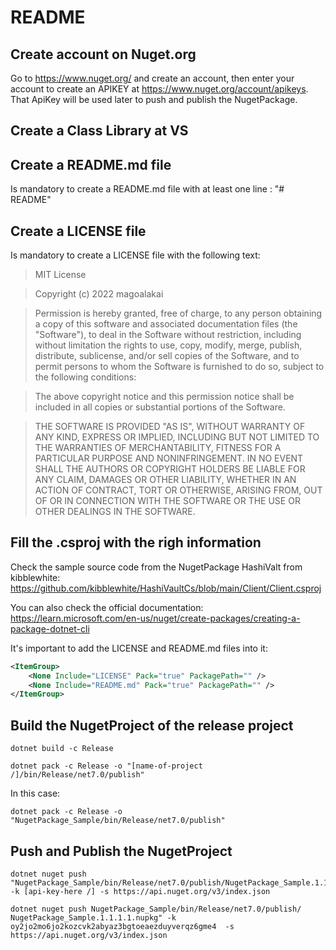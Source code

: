 ﻿# README

## Create account on Nuget.org
Go to https://www.nuget.org/ and create an account, then enter your account to create an APIKEY at https://www.nuget.org/account/apikeys.
That ApiKey will be used later to push and publish the NugetPackage.

## Create a Class Library at VS

## Create a README.md file
Is mandatory to create a README.md file with at least one line : "# README"

## Create a LICENSE file
Is mandatory to create a LICENSE file with the following text:

> MIT License

> Copyright (c) 2022 magoalakai

> Permission is hereby granted, free of charge, to any person obtaining a copy
of this software and associated documentation files (the "Software"), to deal
in the Software without restriction, including without limitation the rights
to use, copy, modify, merge, publish, distribute, sublicense, and/or sell
copies of the Software, and to permit persons to whom the Software is
furnished to do so, subject to the following conditions:

> The above copyright notice and this permission notice shall be included in all
copies or substantial portions of the Software.

> THE SOFTWARE IS PROVIDED "AS IS", WITHOUT WARRANTY OF ANY KIND, EXPRESS OR
IMPLIED, INCLUDING BUT NOT LIMITED TO THE WARRANTIES OF MERCHANTABILITY,
FITNESS FOR A PARTICULAR PURPOSE AND NONINFRINGEMENT. IN NO EVENT SHALL THE
AUTHORS OR COPYRIGHT HOLDERS BE LIABLE FOR ANY CLAIM, DAMAGES OR OTHER
LIABILITY, WHETHER IN AN ACTION OF CONTRACT, TORT OR OTHERWISE, ARISING FROM,
OUT OF OR IN CONNECTION WITH THE SOFTWARE OR THE USE OR OTHER DEALINGS IN THE
SOFTWARE.

## Fill the .csproj with the righ information
Check the sample source code from the NugetPackage HashiValt from kibblewhite: https://github.com/kibblewhite/HashiVaultCs/blob/main/Client/Client.csproj

You can also check the official documentation: https://learn.microsoft.com/en-us/nuget/create-packages/creating-a-package-dotnet-cli

It's important to add the LICENSE and README.md files into it:
~~~ xml
<ItemGroup>
    <None Include="LICENSE" Pack="true" PackagePath="" />
    <None Include="README.md" Pack="true" PackagePath="" />
</ItemGroup>
~~~

## Build the NugetProject of the release project
    dotnet build -c Release

    dotnet pack -c Release -o "[name-of-project /]/bin/Release/net7.0/publish"

In this case:

    dotnet pack -c Release -o "NugetPackage_Sample/bin/Release/net7.0/publish"

## Push and Publish the NugetProject
    dotnet nuget push "NugetPackage_Sample/bin/Release/net7.0/publish/NugetPackage_Sample.1.1.1.1.nupkg" -k [api-key-here /] -s https://api.nuget.org/v3/index.json

    dotnet nuget push NugetPackage_Sample/bin/Release/net7.0/publish/ NugetPackage_Sample.1.1.1.1.nupkg" -k oy2jo2mo6jo2kozcvk2abyaz3bgtoeaezduyverqz6gme4  -s https://api.nuget.org/v3/index.json
